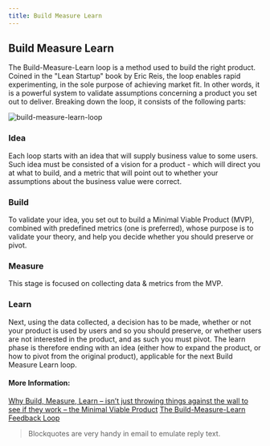 ```yaml
---
title: Build Measure Learn
---
```

## Build Measure Learn

The Build-Measure-Learn loop is a method used to build the right product. Coined in the "Lean Startup" book by Eric Reis, the loop enables rapid experimenting, in the sole purpose of achieving market fit. In other words, it is a powerful system to validate assumptions concerning a product you set out to deliver. Breaking down the loop, it consists of the following parts:

![build-measure-learn-loop](https://steveblank.files.wordpress.com/2015/05/ideas-build-code-measure.jpg)

### Idea
Each loop starts with an idea that will supply business value to some users. Such idea must be consisted of a vision for a product - which will direct you at what to build, and a metric that will point out to whether your assumptions about the business value were correct.

### Build
To validate your idea, you set out to build a Minimal Viable Product (MVP), combined with predefined metrics (one is preferred), whose purpose is to validate your theory, and help you decide whether you should preserve or pivot.

### Measure
This stage is focused on collecting data & metrics from the MVP.

### Learn
Next, using the data collected, a decision has to be made, whether or not your product is used by users and so you should preserve, or whether users are not interested in the product, and as such you must pivot. The learn phase is therefore ending with an idea (either how to expand the product, or how to pivot from the original product), applicable for the next Build Measure Learn loop.

#### More Information:
[Why Build, Measure, Learn – isn’t just throwing things against the wall to see if they work – the Minimal Viable Product](https://steveblank.com/2015/05/06/build-measure-learn-throw-things-against-the-wall-and-see-if-they-work/)
[The Build-Measure-Learn Feedback Loop](https://www.mindtools.com/pages/article/build-measure-learn.htm)
> Blockquotes are very handy in email to emulate reply text.
